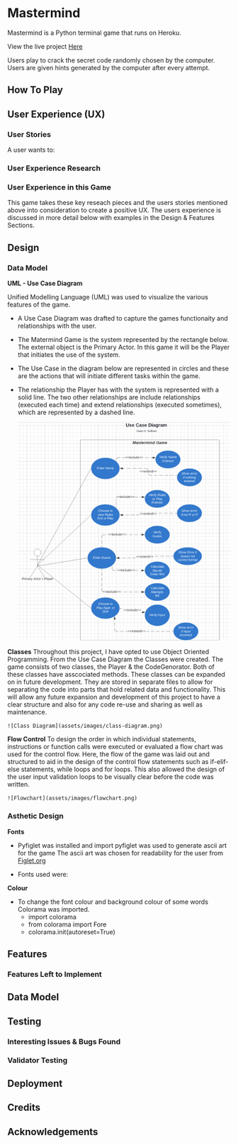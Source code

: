 # **Mastermind**

Mastermind is a Python terminal game that runs on Heroku.

View the live project [Here](https://mastermind-code-breaker.herokuapp.com)

Users play to crack the secret code randomly chosen by the computer.  Users are given hints generated by the computer after every attempt.

## How To Play


## User Experience (UX)

### User Stories
A user wants to:


### User Experience Research

### User Experience in this Game
This game takes these key reseach pieces and the users stories mentioned above into consideration to create a positive UX.  The users experience is discussed in more detail below with examples in the Design & Features Sections.

## Design

### Data Model

**UML - Use Case Diagram**

Unified Modelling Language (UML) was used to visualize the various features of the game. 

* A Use Case Diagram was drafted to capture the games functionaity and relationships with the user.

* The Matermind Game is the system represented by the rectangle below.  The external object is the Primary Actor.  In this game it will be the Player that initiates the use of the system.

* The Use Case in the diagram below are represented in circles and these are the actions that will initiate different tasks within the game.

* The relationship the Player has with the system is represented with a solid line.  The two other relationships are include relationships (executed each time) and extend relationships (executed sometimes), which are represented by a dashed line.

    ![Use Case Diagram](assets/images/use-case-diagram.png)

**Classes**
Throughout this project, I have opted to use Object Oriented Programming. From the Use Case Diagram the Classes were created.  The game consists of two classes, the Player & the CodeGenorator.  Both of these classes have asscociated methods.  These classes can be expanded on in future development.  They are stored in separate files to allow for separating the code into parts that hold related data and functionality.  This will allow any future expansion and development of this project to have a clear structure and also for any code re-use and sharing as well as maintenance.

    ![Class Diagram](assets/images/class-diagram.png)

**Flow Control**
To design the order in which individual statements, instructions or function calls were executed or evaluated a flow chart was used for the control flow.  Here, the flow of the game was laid out and structured to aid in the design of the control flow statements such as if-elif-else statements, while loops and for loops.  This also allowed the design of the user input validation loops to be visually clear before the code was written.

    ![Flowchart](assets/images/flowchart.png)


### Asthetic Design

**Fonts**
* Pyfiglet was installed and import pyfiglet was used to generate ascii art for the game
The ascii art was chosen for readability for the user from [Figlet.org](http://www.figlet.org/)

* Fonts used were:

**Colour**
* To change the font colour and background colour of some words Colorama was imported.
    * import colorama
    * from colorama import Fore
    * colorama.init(autoreset=True)

## Features

### Features Left to Implement


## Data Model

## Testing

### Interesting Issues & Bugs Found
### Validator Testing

## Deployment

## Credits

## Acknowledgements

